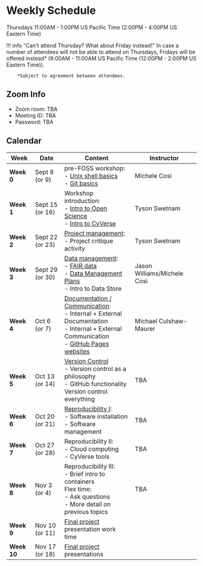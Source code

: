# Weekly Schedule

Thursdays 11:00AM - 1:00PM US Pacific Time (2:00PM - 4:00PM US
Eastern Time)

!!! info "Can't attend Thursday? What about Friday instead!"
        In case a number of attendees will not be able to attend on Thursdays, Fridays will be offered instead*
        (9:00AM - 11:00AM US Pacific Time (12:00PM - 2:00PM US Eastern Time)).

        *Subject to agreement between attendees.

## Zoom Info

- Zoom room: TBA
- Meeting ID: TBA
- Password: TBA

## Calendar

| Week | Date | Content | Instructor |
|---|---|---|---|
| **Week 0** | Sept 8 (or 9) | pre-FOSS workshop: <br> - [Unix shell basics](00_basics.md#the-unix-shell) <br> - [Git basics](00_basics.md#git-and-github) | Michele Cosi
| **Week 1** | Sept 15 (or 16) | Workshop introduction: <br> - [Intro to Open Science](01_intro_open_sci.md) <br> - [Intro to CyVerse](01_intro_open_sci.md#introduction-to-cyverse) | Tyson Swetnam |
| **Week 2** | Sept 22 (or 23) | [Project management](02_project_management.md): <br> - Project critique activity | Tyson Swetnam |
| **Week 3** | Sept 29 (or 30) | [Data management](03_managing_data.md): <br> - [FAIR data](03_managing_data.md#fair-data) <br> - [Data Management Plans](03_managing_data.md#data-management-plans) <br> - Intro to Data Store | Jason Williams/Michele Cosi |
| **Week 4** | Oct 6 (or 7) | [Documentation / Communication](04_documentation_communication.md): <br> - Internal + External Documentation <br> - Internal + External Communication <br> - [GitHub Pages websites](documentation/githubpages.md) | Michael Culshaw-Maurer |
| **Week 5** | Oct 13 (or 14) | [Version Control](05_version_control.md) <br> - Version control as a philosophy <br> - GitHub functionality <br> Version control everything | TBA |
| **Week 6** | Oct 20 (or 21) | [Reproducibility I](07_reproducibility.md): <br> - Software installation <br> - Software management | TBA |
| **Week 7** | Oct 27 (or 28) | Reproducibility II: <br> - Cloud computing <br> - CyVerse tools | TBA |
| **Week 8** | Nov 3 (or 4) | Reproducibility III: <br>  - Brief intro to containers <br> Flex time: <br> - Ask questions <br> - More detail on previous topics | TBA |
| **Week 9** |  Nov 10 (or 11) | [Final project](final_project/overview.md) presentation work time |
| **Week 10** | Nov 17 (or 18) | [Final project](final_project/overview.md) presentations |